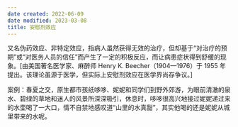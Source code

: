 ```yaml
---
date created: 2022-06-09
date modified: 2023-03-08
title: 安慰剂效应
---
```


又名伪药效应、非特定效应，指病人虽然获得无效的治疗，但却基于“对治疗的预期”或“对医务人员的信任”而产生了一定的积极反应，而让病患症状得到舒缓的现象。[由美国著名医学家、麻醉师 Henry K. Beecher（1904—1976）于 1955 年提出。该理论虽源于医学，但实际上安慰剂效应在医学界尚存争议。]

案例：春夏之交，原生都市孩纸哆哆、妮妮和同学们到野外郊游，为眼前清澈的泉水、碧绿的草地和迷人的风景所深深吸引，休息时，哆哆很高兴地接过妮妮递过来的水壶喝了一大口，情不自禁地感叹道“山里的水真甜”，其实他喝的还是妮妮从城里带来的水呢。
